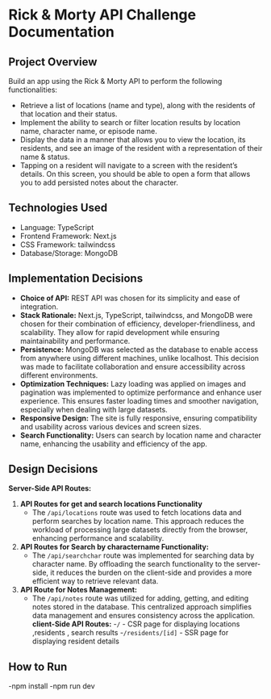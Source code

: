 # Rick & Morty API Challenge Documentation

## Project Overview

Build an app using the Rick & Morty API to perform the following functionalities:

- Retrieve a list of locations (name and type), along with the residents of that location and their status.
- Implement the ability to search or filter location results by location name, character name, or episode name.
- Display the data in a manner that allows you to view the location, its residents, and see an image of the resident with a representation of their name & status.
- Tapping on a resident will navigate to a screen with the resident’s details. On this screen, you should be able to open a form that allows you to add persisted notes about the character.

## Technologies Used

- Language: TypeScript
- Frontend Framework: Next.js
- CSS Framework: tailwindcss
- Database/Storage: MongoDB

## Implementation Decisions

- **Choice of API:** REST API was chosen for its simplicity and ease of integration.
- **Stack Rationale:** Next.js, TypeScript, tailwindcss, and MongoDB were chosen for their combination of efficiency, developer-friendliness, and scalability. They allow for rapid development while ensuring maintainability and performance.
- **Persistence:** MongoDB was selected as the database to enable access from anywhere using different machines, unlike localhost. This decision was made to facilitate collaboration and ensure accessibility across different environments.
- **Optimization Techniques:** Lazy loading was applied on images and pagination was implemented to optimize performance and enhance user experience. This ensures faster loading times and smoother navigation, especially when dealing with large datasets.
- **Responsive Design:** The site is fully responsive, ensuring compatibility and usability across various devices and screen sizes.
- **Search Functionality:** Users can search by location name and character name, enhancing the usability and efficiency of the app.

## Design Decisions

**Server-Side API Routes:**

1. **API Routes for get and search locations Functionality**
   - The `/api/locations` route was used to fetch locations data and perform searches by location name. This approach reduces the workload of processing large datasets directly from the browser, enhancing performance and scalability.
2. **API Routes for Search by charactername Functionality:**
   - The `/api/searchchar` route was implemented for searching data by character name. By offloading the search functionality to the server-side, it reduces the burden on the client-side and provides a more efficient way to retrieve relevant data.
3. **API Route for Notes Management:**
   - The `/api/notes` route was utilized for adding, getting, and editing notes stored in the database. This centralized approach simplifies data management and ensures consistency across the application.
     **client-Side API Routes:** -`/` - CSR page for displaying locations ,residents , search results -`/residents/[id]` - SSR page for displaying resident details

## How to Run

-npm install
-npm run dev
